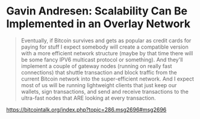 # Gavin Andresen: Scalability Can Be Implemented in an Overlay Network

> Eventually, if Bitcoin survives and gets as popular as credit cards for paying for stuff I expect somebody will create a compatible version with a more efficient network structure (maybe by that time there will be some fancy IPV6 multicast protocol or something).  And they'll implement a couple of gateway nodes (running on really fast connections) that shuttle transaction and block traffic from the current Bitcoin network into the super-efficient network.  And I expect most of us will be running lightweight clients that just keep our wallets, sign transactions, and send and receive transactions to the ultra-fast nodes that ARE looking at every transaction. 

https://bitcointalk.org/index.php?topic=286.msg2696#msg2696
